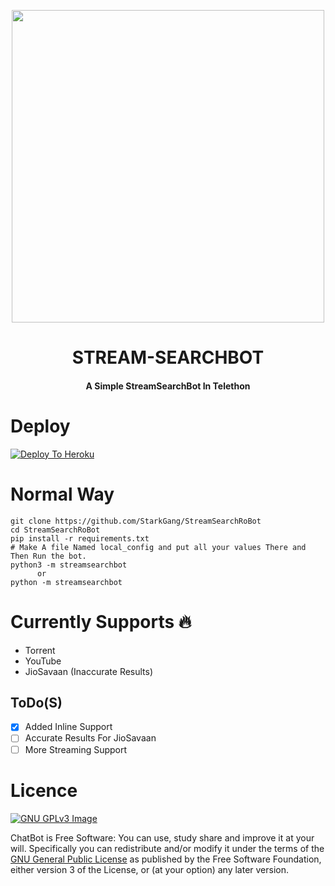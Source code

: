 <p align="center"><a href="https://t.me/fridayot"><img src="http://3.bp.blogspot.com/-ExIk5AimQ-Y/TobKhgclfFI/AAAAAAAAAFU/qD_KALfc7mg/s1600/torrents-utorrent+%25281%2529.png" width="500"></a></p> 
<h1 align="center"><b>STREAM-SEARCHBOT</b></h1>
<h4 align="center">A Simple StreamSearchBot In Telethon</h4>



# Deploy
[![Deploy To Heroku](https://www.herokucdn.com/deploy/button.svg)](https://heroku.com/deploy?template=https://github.com/StarkGang/StreamSearchRoBot/blob/main)

# Normal Way
```python3
git clone https://github.com/StarkGang/StreamSearchRoBot
cd StreamSearchRoBot
pip install -r requirements.txt
# Make A file Named local_config and put all your values There and Then Run the bot.
python3 -m streamsearchbot
      or 
python -m streamsearchbot
```

# Currently Supports 🔥
* Torrent 
* YouTube 
* JioSavaan (Inaccurate Results)

## ToDo(S)
* [x] Added Inline Support
* [ ] Accurate Results For JioSavaan
* [ ] More Streaming Support 

# Licence
[![GNU GPLv3 Image](https://www.gnu.org/graphics/gplv3-127x51.png)](http://www.gnu.org/licenses/gpl-3.0.en.html)  

ChatBot is Free Software: You can use, study share and improve it at your
will. Specifically you can redistribute and/or modify it under the terms of the
[GNU General Public License](https://www.gnu.org/licenses/gpl.html) as
published by the Free Software Foundation, either version 3 of the License, or
(at your option) any later version. 

